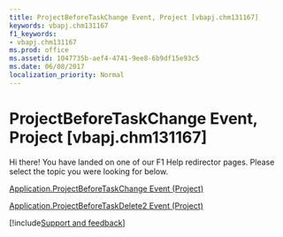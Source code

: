 ```yaml
---
title: ProjectBeforeTaskChange Event, Project [vbapj.chm131167]
keywords: vbapj.chm131167
f1_keywords:
- vbapj.chm131167
ms.prod: office
ms.assetid: 1047735b-aef4-4741-9ee8-6b9df15e93c5
ms.date: 06/08/2017
localization_priority: Normal
---
```



# ProjectBeforeTaskChange Event, Project [vbapj.chm131167]

Hi there! You have landed on one of our F1 Help redirector pages. Please select the topic you were looking for below.

[Application.ProjectBeforeTaskChange Event (Project)](https://msdn.microsoft.com/library/995024c3-b031-0ddd-0fbe-4d817f237473%28Office.15%29.aspx)

[Application.ProjectBeforeTaskDelete2 Event (Project)](https://msdn.microsoft.com/library/2c695579-bfe4-d109-eebc-4fb258a95c1e%28Office.15%29.aspx)

[!include[Support and feedback](~/includes/feedback-boilerplate.md)]
